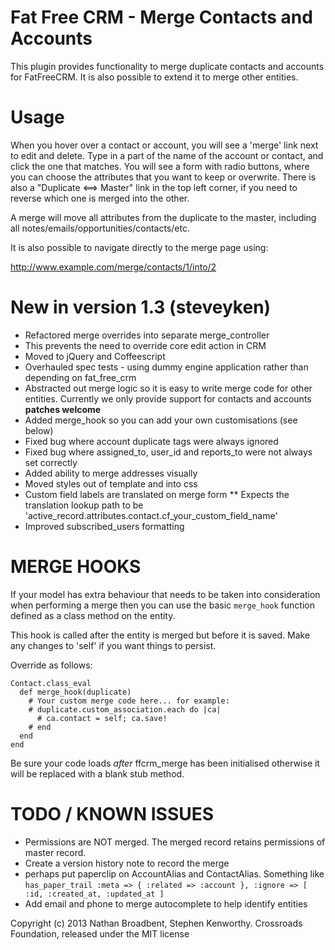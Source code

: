 Fat Free CRM - Merge Contacts and Accounts
==========================================

This plugin provides functionality to merge duplicate contacts and accounts for FatFreeCRM. It is also possible to extend it to merge other entities.


Usage
=====

When you hover over a contact or account, you will see a 'merge' link next to edit and delete. 
Type in a part of the name of the account or contact, and click the one that matches.
You will see a form with radio buttons, where you can choose the attributes that you want to keep or overwrite.
There is also a "Duplicate <==> Master" link in the top left corner, if you need to reverse which one is merged into the other.

A merge will move all attributes from the duplicate to the master,
including all notes/emails/opportunities/contacts/etc. 

It is also possible to navigate directly to the merge page using:

  http://www.example.com/merge/contacts/1/into/2

New in version 1.3 (steveyken)
==================

* Refactored merge overrides into separate merge_controller
 * This prevents the need to override core edit action in CRM
* Moved to jQuery and Coffeescript
* Overhauled spec tests - using dummy engine application rather than depending on fat_free_crm
* Abstracted out merge logic so it is easy to write merge code for other entities. Currently we only provide support for contacts and accounts **patches welcome**
* Added merge_hook so you can add your own customisations (see below)
* Fixed bug where account duplicate tags were always ignored
* Fixed bug where assigned_to, user_id and reports_to were not always set correctly
* Added ability to merge addresses visually
* Moved styles out of template and into css
* Custom field labels are translated on merge form
** Expects the translation lookup path to be 'active_record.attributes.contact.cf_your_custom_field_name'
* Improved subscribed_users formatting

MERGE HOOKS
===========

If your model has extra behaviour that needs to be taken into consideration when performing a merge then you can use the basic `merge_hook` function defined as a class method on the entity.

This hook is called after the entity is merged but before it is saved. 
Make any changes to 'self' if you want things to persist.

Override as follows:

```
Contact.class_eval
  def merge_hook(duplicate)
    # Your custom merge code here... for example:
    # duplicate.custom_association.each do |ca|
      # ca.contact = self; ca.save!
    # end
  end
end
```

Be sure your code loads *after* ffcrm_merge has been initialised otherwise it will be replaced with a blank stub method.

TODO / KNOWN ISSUES
====

* Permissions are NOT merged. The merged record retains permissions of master record.
* Create a version history note to record the merge
 * perhaps put paperclip on AccountAlias and ContactAlias. Something like `has_paper_trail :meta => { :related => :account }, :ignore => [ :id, :created_at, :updated_at ]`
* Add email and phone to merge autocomplete to help identify entities

Copyright (c) 2013 Nathan Broadbent, Stephen Kenworthy. Crossroads Foundation, released under the MIT license
